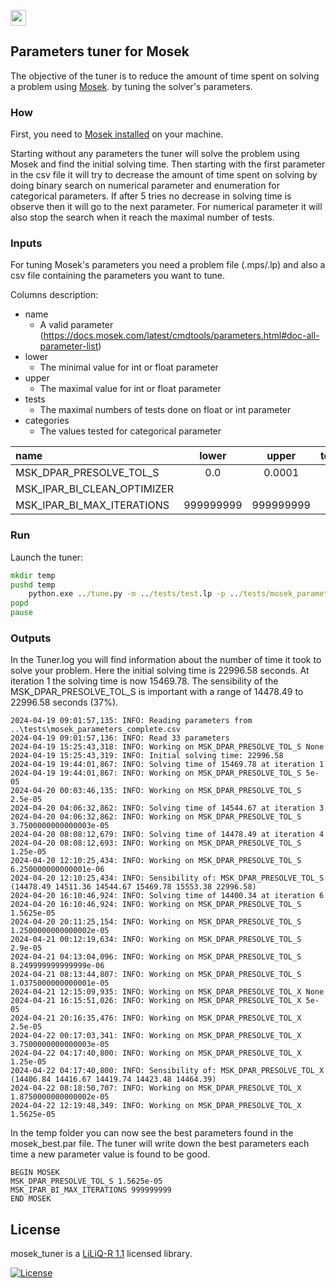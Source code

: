 <a href = "./README.fr.md"><img src = "https://img.shields.io/badge/%F0%9F%87%AB%F0%9F%87%B7-Click%20here%20for%20a%20french%20version-blue?style=flat-square" height="25" /></a>

## Parameters tuner for Mosek

The objective of the tuner is to reduce the amount of time spent on solving a problem using [Mosek](https://www.mosek.com/).
by tuning the solver's parameters. 

### How

First, you need to [Mosek installed](https://www.mosek.com/downloads/) on your machine. 

<p>Starting without any parameters the tuner will solve the problem using Mosek and find the initial solving time. 
Then starting with the first parameter in the csv file it will try to decrease the amount of time spent on solving by 
doing binary search on numerical parameter and enumeration for categorical parameters. 
If after 5 tries no decrease in solving time is observe then it will go to the next parameter.
For numerical parameter it will also stop the search when it reach the maximal number
of tests.</p>

### Inputs
<p>For tuning Mosek's parameters you need a problem file (.mps/.lp) and also a 
csv file containing the parameters you want to tune.</p>

Columns description:
 - name
   - A valid parameter (https://docs.mosek.com/latest/cmdtools/parameters.html#doc-all-parameter-list)
 - lower
   - The minimal value for int or float parameter
 - upper
   - The maximal value for int or float parameter
 - tests
   - The maximal numbers of tests done on float or int parameter
 - categories
   - The values tested for categorical parameter 

| name                      | lower   | upper   | tests | categories                                             |
|:--------------------------|:-------:|:-------:|:-----:|:------------------------------------------------------:|
|MSK_DPAR_PRESOLVE_TOL_S    |0.0      |0.0001   |50     |                                                        |
|MSK_IPAR_BI_CLEAN_OPTIMIZER|         |         |       |MSK_OPTIMIZER_DUAL_SIMPLEX\|MSK_OPTIMIZER_PRIMAL_SIMPLEX|
|MSK_IPAR_BI_MAX_ITERATIONS |999999999|999999999|       |                                                        |

### Run
Launch the tuner:

```bat
mkdir temp
pushd temp
	python.exe ../tune.py -m ../tests/test.lp -p ../tests/mosek_parameters.csv -max
popd
pause
```
### Outputs

<p>In the Tuner.log you will find information about the number of time it took to solve your problem.
Here the initial solving time is 22996.58 seconds. At iteration 1 the solving time is now 15469.78.
The sensibility of the MSK_DPAR_PRESOLVE_TOL_S is important with a range of 14478.49 to 22996.58 seconds (37%).</p>

```
2024-04-19 09:01:57,135: INFO: Reading parameters from ..\tests\mosek_parameters_complete.csv
2024-04-19 09:01:57,136: INFO: Read 33 parameters
2024-04-19 15:25:43,318: INFO: Working on MSK_DPAR_PRESOLVE_TOL_S None
2024-04-19 15:25:43,319: INFO: Initial solving time: 22996.58
2024-04-19 19:44:01,867: INFO: Solving time of 15469.78 at iteration 1
2024-04-19 19:44:01,867: INFO: Working on MSK_DPAR_PRESOLVE_TOL_S 5e-05
2024-04-20 00:03:46,135: INFO: Working on MSK_DPAR_PRESOLVE_TOL_S 2.5e-05
2024-04-20 04:06:32,862: INFO: Solving time of 14544.67 at iteration 3
2024-04-20 04:06:32,862: INFO: Working on MSK_DPAR_PRESOLVE_TOL_S 3.7500000000000003e-05
2024-04-20 08:08:12,679: INFO: Solving time of 14478.49 at iteration 4
2024-04-20 08:08:12,693: INFO: Working on MSK_DPAR_PRESOLVE_TOL_S 1.25e-05
2024-04-20 12:10:25,434: INFO: Working on MSK_DPAR_PRESOLVE_TOL_S 6.250000000000001e-06
2024-04-20 12:10:25,434: INFO: Sensibility of: MSK_DPAR_PRESOLVE_TOL_S (14478.49 14511.36 14544.67 15469.78 15553.38 22996.58)
2024-04-20 16:10:46,924: INFO: Solving time of 14400.34 at iteration 6
2024-04-20 16:10:46,924: INFO: Working on MSK_DPAR_PRESOLVE_TOL_S 1.5625e-05
2024-04-20 20:11:25,154: INFO: Working on MSK_DPAR_PRESOLVE_TOL_S 1.2500000000000002e-05
2024-04-21 00:12:19,634: INFO: Working on MSK_DPAR_PRESOLVE_TOL_S 2.9e-05
2024-04-21 04:13:04,096: INFO: Working on MSK_DPAR_PRESOLVE_TOL_S 8.249999999999999e-06
2024-04-21 08:13:44,807: INFO: Working on MSK_DPAR_PRESOLVE_TOL_S 1.0375000000000001e-05
2024-04-21 12:15:09,935: INFO: Working on MSK_DPAR_PRESOLVE_TOL_X None
2024-04-21 16:15:51,026: INFO: Working on MSK_DPAR_PRESOLVE_TOL_X 5e-05
2024-04-21 20:16:35,476: INFO: Working on MSK_DPAR_PRESOLVE_TOL_X 2.5e-05
2024-04-22 00:17:03,341: INFO: Working on MSK_DPAR_PRESOLVE_TOL_X 3.7500000000000003e-05
2024-04-22 04:17:40,800: INFO: Working on MSK_DPAR_PRESOLVE_TOL_X 1.25e-05
2024-04-22 04:17:40,800: INFO: Sensibility of: MSK_DPAR_PRESOLVE_TOL_X (14406.84 14416.67 14419.74 14423.48 14464.39)
2024-04-22 08:18:50,707: INFO: Working on MSK_DPAR_PRESOLVE_TOL_X 1.8750000000000002e-05
2024-04-22 12:19:48,349: INFO: Working on MSK_DPAR_PRESOLVE_TOL_X 1.5625e-05
```

<p>In the temp folder you can now see the best parameters found in the mosek_best.par file. The tuner will write
down the best parameters each time a new parameter value is found to be good.</p>

```
BEGIN MOSEK
MSK_DPAR_PRESOLVE_TOL_S 1.5625e-05
MSK_IPAR_BI_MAX_ITERATIONS 999999999
END MOSEK
```

## License 

mosek_tuner is a [LiLiQ-R 1.1](https://github.com/Bureau-du-Forestier-en-chef/mosek_tuner/blob/master/LICENSES/EN/LILIQ-R11EN.pdf) licensed library.

[![License](http://img.shields.io/:license-liliqR11-blue.svg?style=flat-square)](https://forge.gouv.qc.ca/licence/liliq-v1-1/#r%C3%A9ciprocit%C3%A9-liliq-r)

